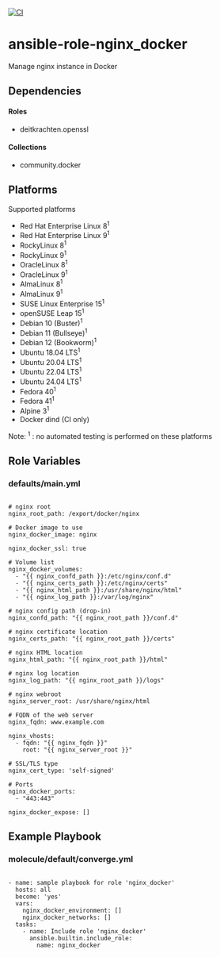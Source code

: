 [![CI](https://github.com/de-it-krachten/ansible-role-nginx_docker/workflows/CI/badge.svg?event=push)](https://github.com/de-it-krachten/ansible-role-nginx_docker/actions?query=workflow%3ACI)


# ansible-role-nginx_docker

Manage nginx instance in Docker 



## Dependencies

#### Roles
- deitkrachten.openssl

#### Collections
- community.docker

## Platforms

Supported platforms

- Red Hat Enterprise Linux 8<sup>1</sup>
- Red Hat Enterprise Linux 9<sup>1</sup>
- RockyLinux 8<sup>1</sup>
- RockyLinux 9<sup>1</sup>
- OracleLinux 8<sup>1</sup>
- OracleLinux 9<sup>1</sup>
- AlmaLinux 8<sup>1</sup>
- AlmaLinux 9<sup>1</sup>
- SUSE Linux Enterprise 15<sup>1</sup>
- openSUSE Leap 15<sup>1</sup>
- Debian 10 (Buster)<sup>1</sup>
- Debian 11 (Bullseye)<sup>1</sup>
- Debian 12 (Bookworm)<sup>1</sup>
- Ubuntu 18.04 LTS<sup>1</sup>
- Ubuntu 20.04 LTS<sup>1</sup>
- Ubuntu 22.04 LTS<sup>1</sup>
- Ubuntu 24.04 LTS<sup>1</sup>
- Fedora 40<sup>1</sup>
- Fedora 41<sup>1</sup>
- Alpine 3<sup>1</sup>
- Docker dind (CI only)

Note:
<sup>1</sup> : no automated testing is performed on these platforms

## Role Variables
### defaults/main.yml
<pre><code>
# nginx root
nginx_root_path: /export/docker/nginx

# Docker image to use
nginx_docker_image: nginx

nginx_docker_ssl: true

# Volume list
nginx_docker_volumes:
  - "{{ nginx_confd_path }}:/etc/nginx/conf.d"
  - "{{ nginx_certs_path }}:/etc/nginx/certs"
  - "{{ nginx_html_path }}:/usr/share/nginx/html"
  - "{{ nginx_log_path }}:/var/log/nginx"

# nginx config path (drop-in)
nginx_confd_path: "{{ nginx_root_path }}/conf.d"

# nginx certificate location
nginx_certs_path: "{{ nginx_root_path }}/certs"

# nginx HTML location
nginx_html_path: "{{ nginx_root_path }}/html"

# nginx log location
nginx_log_path: "{{ nginx_root_path }}/logs"

# nginx webroot
nginx_server_root: /usr/share/nginx/html

# FQDN of the web server
nginx_fqdn: www.example.com

nginx_vhosts:
  - fqdn: "{{ nginx_fqdn }}"
    root: "{{ nginx_server_root }}"

# SSL/TLS type
nginx_cert_type: 'self-signed'

# Ports
nginx_docker_ports:
  - "443:443"

nginx_docker_expose: []
</pre></code>




## Example Playbook
### molecule/default/converge.yml
<pre><code>
- name: sample playbook for role 'nginx_docker'
  hosts: all
  become: 'yes'
  vars:
    nginx_docker_environment: []
    nginx_docker_networks: []
  tasks:
    - name: Include role 'nginx_docker'
      ansible.builtin.include_role:
        name: nginx_docker
</pre></code>
